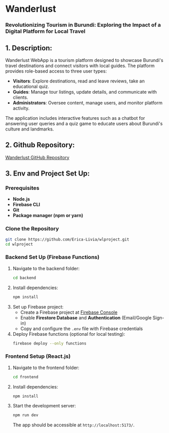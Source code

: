 # Wanderlust
### Revolutionizing Tourism in Burundi: Exploring the Impact of a Digital Platform for Local Travel

## 1. Description:
Wanderlust WebApp is a tourism platform designed to showcase Burundi's travel destinations and connect visitors with local guides. The platform provides role-based access to three user types:
- **Visitors**: Explore destinations, read and leave reviews, take an educational quiz.
- **Guides**: Manage tour listings, update details, and communicate with clients.
- **Administrators**: Oversee content, manage users, and monitor platform activity.

The application includes interactive features such as a chatbot for answering user queries and a quiz game to educate users about Burundi's culture and landmarks.

## 2. Github Repository: 
[Wanderlust GitHub Repository](https://github.com/Erica-Livia/wlproject.git)

## 3. Env and Project Set Up:
### Prerequisites
- **Node.js**
- **Firebase CLI**
- **Git**
- **Package manager (npm or yarn)**

### Clone the Repository
```sh
git clone https://github.com/Erica-Livia/wlproject.git
cd wlproject
```

### Backend Set Up (Firebase Functions)
1. Navigate to the backend folder:
   ```sh
   cd backend
   ```
2. Install dependencies:
   ```sh
   npm install
   ```
3. Set up Firebase project:
   - Create a Firebase project at [Firebase Console](https://console.firebase.google.com/)
   - Enable **Firestore Database** and **Authentication** (Email/Google Sign-in)
   - Copy and configure the `.env` file with Firebase credentials
4. Deploy Firebase functions (optional for local testing):
   ```sh
   firebase deploy --only functions
   ```
### Frontend Setup (React.js)
1. Navigate to the frontend folder:
   ```sh
   cd frontend
   ```
2. Install dependencies:
   ```sh
   npm install
   ```
3. Start the development server:
   ```sh
   npm run dev
   ```
   The app should be accessible at `http://localhost:5173/`.